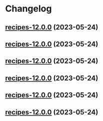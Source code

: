 # Changelog



## [recipes-12.0.0](https://github.com/truecharts/charts/compare/recipes-11.0.36...recipes-12.0.0) (2023-05-24)




## [recipes-12.0.0](https://github.com/truecharts/charts/compare/recipes-11.0.36...recipes-12.0.0) (2023-05-24)




## [recipes-12.0.0](https://github.com/truecharts/charts/compare/recipes-11.0.36...recipes-12.0.0) (2023-05-24)




## [recipes-12.0.0](https://github.com/truecharts/charts/compare/recipes-11.0.36...recipes-12.0.0) (2023-05-24)




## [recipes-12.0.0](https://github.com/truecharts/charts/compare/recipes-11.0.36...recipes-12.0.0) (2023-05-24)




## [recipes-12.0.0](https://github.com/truecharts/charts/compare/recipes-11.0.36...recipes-12.0.0) (2023-05-24)

